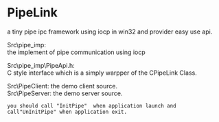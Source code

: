 # PipeLink
a tiny pipe ipc framework using  iocp in win32 and provider easy use api.  

Src\pipe_imp:  
​	the implement of pipe communication using iocp  

Src\pipe_imp\PipeApi.h:  
​	C style interface  which is a simply warpper of the  CPipeLink Class.       

Src\PipeClient: the demo client source.   
Src\PipeServer: the demo server source.         



	you should call "InitPipe"  when application launch and call"UnInitPipe" when application exit.
